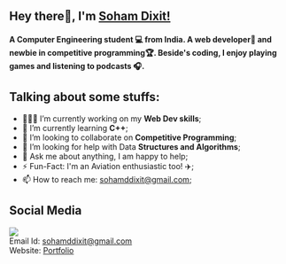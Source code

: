 ## Hey there👋, I'm [Soham Dixit!](https://sohamdixit.netlify.app/)

#### A Computer Engineering student 💻 from India. A web developer🚀 and newbie in competitive programming🏆. Beside's coding, I enjoy playing games and listening to podcasts 🎧.
## Talking about some stuffs:

- 👨🏽‍💻 I’m currently working on my **Web Dev skills**;
- 🌱 I’m currently learning **C++**;
- 🙌 I’m looking to collaborate on **Competitive Programming**;
- 🤔 I’m looking for help with Data **Structures and Algorithms**;
- 💬 Ask me about anything, I am happy to help;
- ⚡️ Fun-Fact: I'm an Aviation enthusiastic too! ✈️;
- 📫 How to reach me: sohamddixit@gmail.com;
## Social Media
<a href="https://www.linkedin.com/in/soham-dixit/"><img src="https://img.shields.io/badge/linkedin%20-%230077B5.svg?&style=for-the-badge&logo=linkedin&logoColor=white"/></a>
<br>
Email Id: [sohamddixit@gmail.com](mailto:sohamddixit@gmail.com)
<br>
Website: [Portfolio](https://sohamdixit.netlify.app/)
